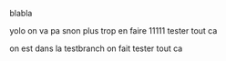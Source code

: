 blabla 

yolo on va pa snon plus trop en faire 11111 tester tout ca

on est dans la testbranch
on fait tester tout ca

